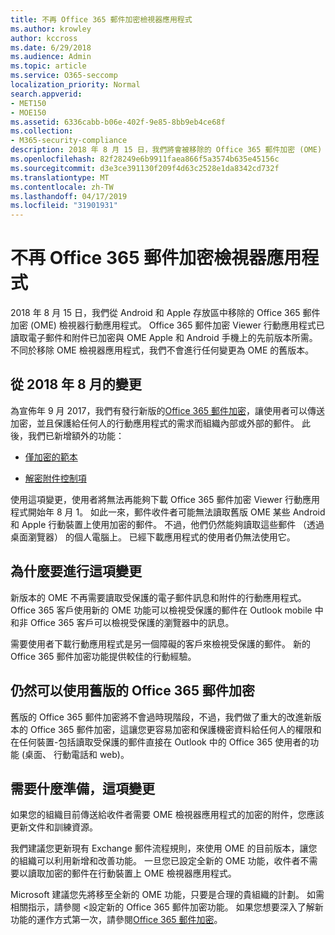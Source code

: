 ```yaml
---
title: 不再 Office 365 郵件加密檢視器應用程式
ms.author: krowley
author: kccross
ms.date: 6/29/2018
ms.audience: Admin
ms.topic: article
ms.service: O365-seccomp
localization_priority: Normal
search.appverid:
- MET150
- MOE150
ms.assetid: 6336cabb-b06e-402f-9e85-8bb9eb4ce68f
ms.collection:
- M365-security-compliance
description: 2018 年 8 月 15 日，我們將會被移除的 Office 365 郵件加密 (OME) 檢視器行動應用程式 Android 和 Apple 存放區。 Office 365 郵件加密 Viewer 行動應用程式已讀取電子郵件和附件已加密與 OME Apple 和 Android 手機上的先前版本所需。 不同於移除 OME 檢視器應用程式，我們不會進行任何變更為 OME 的舊版本。
ms.openlocfilehash: 82f28249e6b9911faea866f5a3574b635e45156c
ms.sourcegitcommit: d3e3ce391130f209f4d63c2528e1da8342cd732f
ms.translationtype: MT
ms.contentlocale: zh-TW
ms.lasthandoff: 04/17/2019
ms.locfileid: "31901931"
---
```

# <a name="deprecating-office-365-message-encryption-viewer-app"></a>不再 Office 365 郵件加密檢視器應用程式

2018 年 8 月 15 日，我們從 Android 和 Apple 存放區中移除的 Office 365 郵件加密 (OME) 檢視器行動應用程式。 Office 365 郵件加密 Viewer 行動應用程式已讀取電子郵件和附件已加密與 OME Apple 和 Android 手機上的先前版本所需。 不同於移除 OME 檢視器應用程式，我們不會進行任何變更為 OME 的舊版本。
  
## <a name="changes-from-august-2018"></a>從 2018 年 8 月的變更

為宣佈年 9 月 2017，我們有發行新版的[Office 365 郵件加密](https://aka.ms/ome2017)，讓使用者可以傳送加密，並且保護給任何人的行動應用程式的需求而組織內部或外部的郵件。 此後，我們已新增額外的功能：
  
- [僅加密的範本](https://aka.ms/encryptonly)

- [解密附件控制項](https://techcommunity.microsoft.com/t5/Security-Privacy-and-Compliance/Admin-control-for-attachments-now-available-in-Office-365/ba-p/204007)
    
使用這項變更，使用者將無法再能夠下載 Office 365 郵件加密 Viewer 行動應用程式開始年 8 月 1。 如此一來，郵件收件者可能無法讀取舊版 OME 某些 Android 和 Apple 行動裝置上使用加密的郵件。 不過，他們仍然能夠讀取這些郵件 （透過桌面瀏覽器） 的個人電腦上。 已經下載應用程式的使用者仍無法使用它。
  
## <a name="why-this-change-was-made"></a>為什麼要進行這項變更

新版本的 OME 不再需要讀取受保護的電子郵件訊息和附件的行動應用程式。 Office 365 客戶使用新的 OME 功能可以檢視受保護的郵件在 Outlook mobile 中和非 Office 365 客戶可以檢視受保護的瀏覽器中的訊息。
  
需要使用者下載行動應用程式是另一個障礙的客戶來檢視受保護的郵件。 新的 Office 365 郵件加密功能提供較佳的行動經驗。
  
## <a name="can-i-still-use-the-previous-version-of-office-365-message-encryption"></a>仍然可以使用舊版的 Office 365 郵件加密

舊版的 Office 365 郵件加密將不會過時現階段，不過，我們做了重大的改進新版本的 Office 365 郵件加密，這讓您更容易加密和保護機密資料給任何人的權限和在任何裝置-包括讀取受保護的郵件直接在 Outlook 中的 Office 365 使用者的功能 (桌面、 行動電話和 web)。 
  
## <a name="what-do-i-need-to-do-to-prepare-for-this-change"></a>需要什麼準備，這項變更

如果您的組織目前傳送給收件者需要 OME 檢視器應用程式的加密的附件，您應該更新文件和訓練資源。
  
我們建議您更新現有 Exchange 郵件流程規則，來使用 OME 的目前版本，讓您的組織可以利用新增和改善功能。 一旦您已設定全新的 OME 功能，收件者不需要以讀取加密的郵件在行動裝置上 OME 檢視器應用程式。
  
Microsoft 建議您先將移至全新的 OME 功能，只要是合理的貴組織的計劃。 如需相關指示，請參閱 <<c0>設定新的 Office 365 郵件加密功能。 如果您想要深入了解新功能的運作方式第一次，請參閱[Office 365 郵件加密](ome.md)。
  

